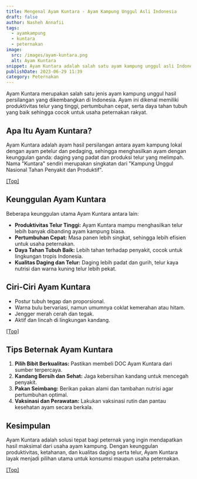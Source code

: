```yaml
---
title: Mengenal Ayam Kuntara - Ayam Kampung Unggul Asli Indonesia
draft: false
author: Nasheh Annafii
tags:
  - ayamkampung
  - kuntara
  - peternakan
image:
  src: /images/ayam-kuntara.png
  alt: Ayam Kuntara
snippet: Ayam Kuntara adalah salah satu ayam kampung unggul asli Indonesia yang terkenal dengan produktivitas dan ketahanannya. Simak penjelasan lengkap tentang keunggulan, ciri, dan tips beternak Ayam Kuntara.
publishDate: 2023-06-29 11:39
category: Peternakan
---
```


Ayam Kuntara merupakan salah satu jenis ayam kampung unggul hasil persilangan yang dikembangkan di Indonesia. Ayam ini dikenal memiliki produktivitas telur yang tinggi, pertumbuhan cepat, serta daya tahan tubuh yang baik sehingga cocok untuk usaha peternakan rakyat.

## Apa Itu Ayam Kuntara?

Ayam Kuntara adalah ayam hasil persilangan antara ayam kampung lokal dengan ayam petelur dan pedaging, sehingga menghasilkan ayam dengan keunggulan ganda: daging yang padat dan produksi telur yang melimpah. Nama "Kuntara" sendiri merupakan singkatan dari "Kampung Unggul Nasional Tahan Penyakit dan Produktif".

<a href="#top">[Top]</a>

## Keunggulan Ayam Kuntara

Beberapa keunggulan utama Ayam Kuntara antara lain:

- **Produktivitas Telur Tinggi:** Ayam Kuntara mampu menghasilkan telur lebih banyak dibanding ayam kampung biasa.
- **Pertumbuhan Cepat:** Masa panen lebih singkat, sehingga lebih efisien untuk usaha peternakan.
- **Daya Tahan Tubuh Baik:** Lebih tahan terhadap penyakit, cocok untuk lingkungan tropis Indonesia.
- **Kualitas Daging dan Telur:** Daging lebih padat dan gurih, telur kaya nutrisi dan warna kuning telur lebih pekat.

## Ciri-Ciri Ayam Kuntara

- Postur tubuh tegap dan proporsional.
- Warna bulu bervariasi, namun umumnya coklat kemerahan atau hitam.
- Jengger merah cerah dan tegak.
- Aktif dan lincah di lingkungan kandang.

<a href="#top">[Top]</a>

## Tips Beternak Ayam Kuntara

1. **Pilih Bibit Berkualitas:** Pastikan membeli DOC Ayam Kuntara dari sumber terpercaya.
2. **Kandang Bersih dan Sehat:** Jaga kebersihan kandang untuk mencegah penyakit.
3. **Pakan Seimbang:** Berikan pakan alami dan tambahan nutrisi agar pertumbuhan optimal.
4. **Vaksinasi dan Perawatan:** Lakukan vaksinasi rutin dan pantau kesehatan ayam secara berkala.

## Kesimpulan

Ayam Kuntara adalah solusi tepat bagi peternak yang ingin mendapatkan hasil maksimal dari usaha ayam kampung. Dengan keunggulan produktivitas, ketahanan, dan kualitas daging serta telur, Ayam Kuntara layak menjadi pilihan utama untuk konsumsi maupun usaha peternakan.

<a href="#top">[Top]</a>